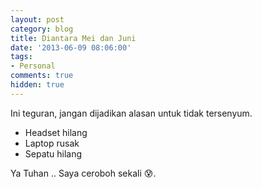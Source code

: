 ```yaml
---
layout: post
category: blog
title: Diantara Mei dan Juni
date: '2013-06-09 08:06:00'
tags:
- Personal
comments: true
hidden: true
---
```


Ini teguran, jangan dijadikan alasan untuk tidak tersenyum.

* Headset hilang
* Laptop rusak
* Sepatu hilang

Ya Tuhan .. Saya ceroboh sekali :cold_sweat:.
